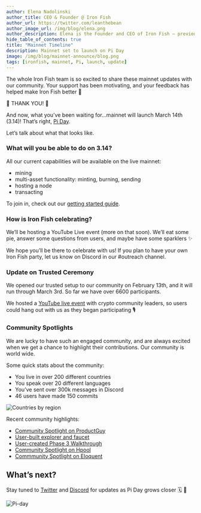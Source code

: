 ```yaml
---
author: Elena Nadolinski
author_title: CEO & Founder @ Iron Fish
author_url: https://twitter.com/leanthebean
author_image_url: /img/blog/elena.png
author_description: Elena is the Founder and CEO of Iron Fish — previously worked at Airbnb, Tilt, and Microsoft. Fell down the cryptocurrency rabbit hole in 2017. Really didn't want her insurance to know she eats pizza.
hide_table_of_contents: true
title: "Mainnet Timeline"
description: Mainnet set to launch on Pi Day
image: /img/blog/mainnet-announce/blog.png
tags: [ironfish, mainnet, Pi, launch, update]
---
```

The whole Iron Fish team is so excited to share these mainnet updates with our community. Your support has been motivating, and your feedback has helped make Iron Fish better 💪

🙌 THANK YOU! 🙌

And now, what you’ve been waiting for...mainnet will launch March 14th (3.14)! That’s right, [Pi Day](https://www.piday.org/).

Let’s talk about what that looks like.

### What will you be able to do on 3.14?

All our current capabilities will be available on the live mainnet:

-   mining
-   multi-asset functionality: minting, burning, sending
-   hosting a node
-   transacting

To join in, check out our [getting started guide](https://www.ironfish.network/docs/onboarding/iron-fish-tutorial).

### How is Iron Fish celebrating?

We’ll be hosting a YouTube Live event (more on that soon). We’ll eat some pie, answer some questions from users, and maybe have some sparklers ✨

We hope you’ll be there to celebrate with us! If you plan to have your own Iron Fish party, let us know on Discord in our #outreach channel.

### Update on Trusted Ceremony

We opened our trusted setup to our community on February 13th, and it will run through March 3rd. So far we have over 6600 participants.

We hosted a [YouTube live event](https://www.youtube.com/watch?v=uZNuWFB_xbg) with crypto community leaders, so users could hang out with us as they began participating 🎙️

### Community Spotlights

We are lucky to have such an engaged community, and are always excited when we get a chance to highlight their contributions. Our community is world wide.

Some quick stats about the community:

-   You live in over 200 different countries
-   You speak over 20 different languages
-   You’ve sent over 300k messages in Discord
-   46 users have made 150 commits

![Countries by region](/img/blog/mainnet-timeline/countries.png)

Recent community highlights:

- [Community Spotlight on ProductGuy](https://www.ironfish.network/blog/2023/02/10/community-spotlight-productguy)
- [User-built explorer and faucet](http://www.oreoscan.info/en)
- [User-created Phase 3 Walkthrough](https://www.youtube.com/watch?v=y8B57IC2S8I)
- [Community Spotlight on Hpool](https://www.ironfish.network/blog/2022/12/08/Ecosystem-spotlight-Hpool)
- [Commmunity Spotlight on Eloquent](https://ironfish.network/blog/2023/02/17/community-spotlight-eloquent)

## What’s next?

Stay tuned to [Twitter](https://twitter.com/ironfishcrypto) and [Discord](https://discord.ironfish.network/) for updates as Pi Day grows closer 🗓️ 👀

![Pi-day](/img/blog/mainnet-timeline/pi-day.gif)
